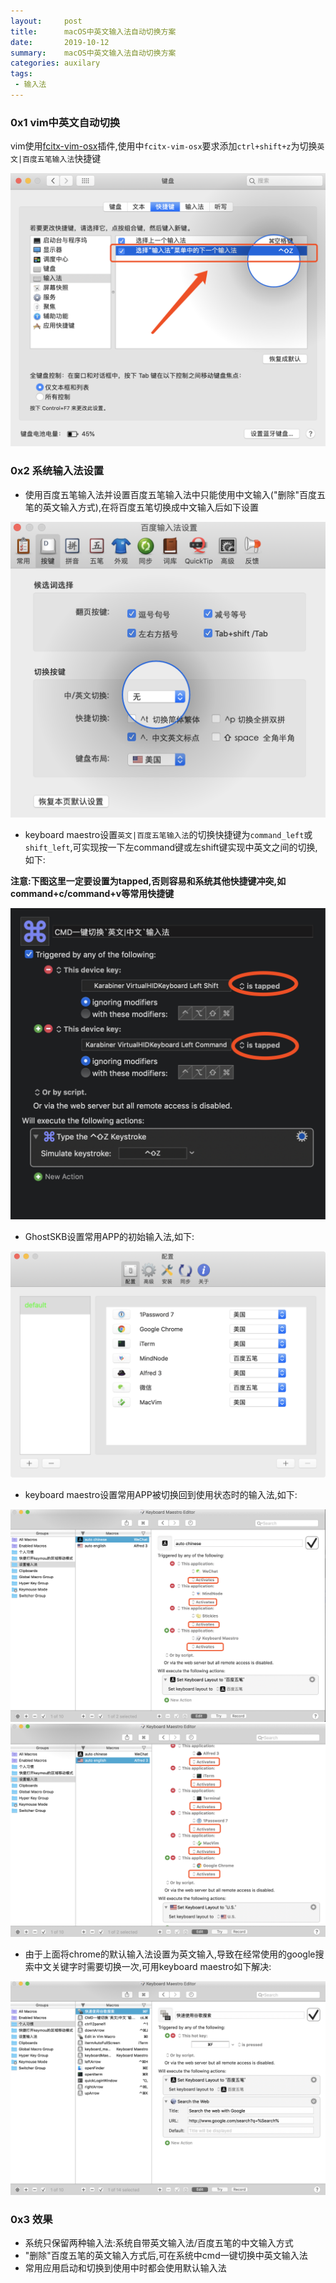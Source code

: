```yaml
---
layout:     post
title:      macOS中英文输入法自动切换方案
date:       2019-10-12
summary:    macOS中英文输入法自动切换方案
categories: auxilary
tags:
 - 输入法
---
```


### 0x1 vim中英文自动切换

vim使用[fcitx-vim-osx][1]插件,使用中`fcitx-vim-osx`要求添加`ctrl+shift+z`为切换`英文|百度五笔输入法`快捷键

<img src="https://raw.githubusercontent.com/3xp10it/pic/master/mRzx6z.png" data-action="zoom">

### 0x2 系统输入法设置

+ 使用百度五笔输入法并设置百度五笔输入法中只能使用中文输入("删除"百度五笔的英文输入方式),在将百度五笔切换成中文输入后如下设置

<img src="https://raw.githubusercontent.com/3xp10it/pic/master/NJF1tI.png" data-action="zoom">

+ keyboard maestro设置`英文|百度五笔输入法`的切换快捷键为`command_left`或`shift_left`,可实现按一下左command键或左shift键实现中英文之间的切换,如下:

**注意:下图这里一定要设置为tapped,否则容易和系统其他快捷键冲突,如command+c/command+v等常用快捷键**

<img src="https://raw.githubusercontent.com/3xp10it/pic/master/g9zQJi.png" data-action="zoom">

+ GhostSKB设置常用APP的初始输入法,如下:

<img src="https://raw.githubusercontent.com/3xp10it/pic/master/APlu00.png" data-action="zoom">

+ keyboard maestro设置常用APP被切换回到使用状态时的输入法,如下:

<img src="https://raw.githubusercontent.com/3xp10it/pic/master/jLt7Y1.png" data-action="zoom">

<img src="https://raw.githubusercontent.com/3xp10it/pic/master/rGc5XT.png" data-action="zoom">

+ 由于上面将chrome的默认输入法设置为英文输入,导致在经常使用的google搜索中文关键字时需要切换一次,可用keyboard maestro如下解决:

<img src="https://raw.githubusercontent.com/3xp10it/pic/master/Rwfy3l.png" data-action="zoom">

### 0x3 效果

+ 系统只保留两种输入法:系统自带英文输入法/百度五笔的中文输入方式
+ "删除"百度五笔的英文输入方式后,可在系统中cmd一键切换中英文输入法
+ 常用应用启动和切换到使用中时都会使用默认输入法

[1]: https://github.com/CodeFalling/fcitx-vim-osx
